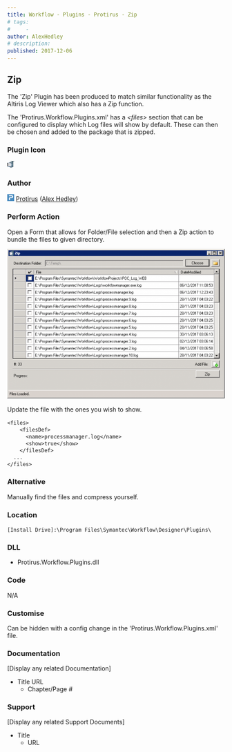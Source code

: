 ```yaml
---
title: Workflow - Plugins - Protirus - Zip
# tags:
#     - 
author: AlexHedley
# description: 
published: 2017-12-06
---
```


## Zip
  
The 'Zip' Plugin has been produced to match similar functionality as the Altiris Log Viewer which also has a Zip function.
  
The 'Protirus.Workflow.Plugins.xml' has a *&lt;files&gt;* section that can be configured to display which Log files will show by default. These can then be chosen and added to the package that is zipped.

### Plugin Icon
  
![Zip](images\Zip.png)

### Author
  
![Protirus_0](images\Protirus_0.png) [Protirus](https://www.protirus.com) ([Alex Hedley](https://www.symantec.com/connect/user/alexhedley))

### Perform Action
  
Open a Form that allows for Folder/File selection and then a Zip action to bundle the files to given directory.
  
![Workflow Plugins Zip](images\Workflow-Plugins-Zip.png)
  
Update the file with the ones you wish to show.

    <files>
        <filesDef>
          <name>processmanager.log</name>
          <show>true</show>
        </filesDef>
      ...
    </files>

### Alternative
  
Manually find the files and compress yourself.

### Location

    [Install Drive]:\Program Files\Symantec\Workflow\Designer\Plugins\

### DLL
  
- Protirus.Workflow.Plugins.dll

### Code
  
N/A

### Customise
  
Can be hidden with a config change in the 'Protirus.Workflow.Plugins.xml' file.

### Documentation
  
[Display any related Documentation]

- Title URL
    - Chapter/Page #

### Support
  
[Display any related Support Documents]

- Title
    - URL
